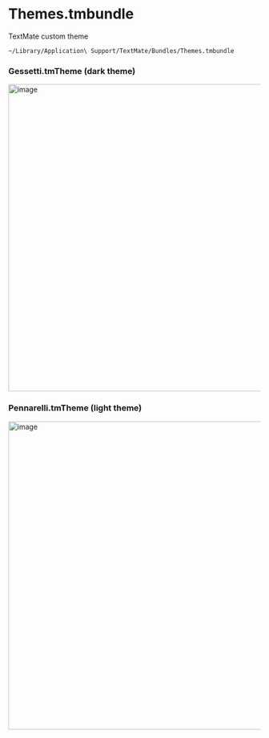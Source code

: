 # Themes.tmbundle
TextMate custom theme

`~/Library/Application\ Support/TextMate/Bundles/Themes.tmbundle`

### Gessetti.tmTheme (dark theme)
<img width="612" alt="image" src="https://github.com/tkmfujise/Themes.tmbundle/assets/106900036/43253ca7-974e-4407-a5cc-2795271543b1">

### Pennarelli.tmTheme (light theme)
<img width="614" alt="image" src="https://github.com/tkmfujise/Themes.tmbundle/assets/106900036/d6fdf9a8-6e81-4114-8074-3d3e04fd8c1b">
